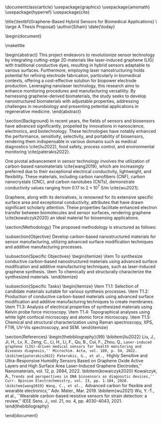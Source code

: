 \documentclass{article}
\usepackage{graphicx}
\usepackage{amsmath}
\usepackage{hyperref}
\usepackage{cite}

\title{\textbf{Graphene-Based Hybrid Sensors for Biomedical Applications} \\ \large A Thesis Proposal}
\author{Siham}
\date{\today}

\begin{document}

\maketitle

\begin{abstract}
This project endeavors to revolutionize sensor technology by integrating cutting-edge 2D materials like laser-induced graphene (LIG) with traditional conductive dyes, resulting in hybrid sensors adaptable to various surfaces. Furthermore, employing laser nanostructuring holds potential for refining electrode fabrication, particularly in biomedical contexts, offering a cost-effective solution for biopower electrode production. Leveraging nanolaser technology, this research aims to enhance monitoring procedures and manufacturing versatility. By harnessing graphene-derived biomaterials, the study seeks to develop nanostructured biomaterials with adjustable properties, addressing challenges in neurobiology and presenting potential applications in regenerative medicine.
\end{abstract}

\section{Background}
In recent years, the fields of sensors and biosensors have advanced significantly, propelled by innovations in nanoscience, electronics, and biotechnology. These technologies have notably enhanced the performance, sensitivity, selectivity, and portability of biosensors, rendering them indispensable in various domains such as medical diagnostics \cite{liu2022}, food safety, process control, and environmental monitoring \cite{paterakis2022}.

One pivotal advancement in sensor technology involves the utilization of carbon-based nanomaterials \cite{wang2019}, which are increasingly preferred due to their exceptional electrical conductivity, lightweight, and flexibility. These materials, including carbon nanofibers (CNF), carbon nanocrystals (CNC), and carbon nanotubes (CNTs), demonstrate conductivity values ranging from 0.17 to $2\times10^{7}$ S/m \cite{wu2021}.

Graphene, along with its derivatives, is renowned for its extensive specific surface area and exceptional conductivity, attributes that have drawn significant scholarly attention. These properties facilitate enhanced electron transfer between biomolecules and sensor surfaces, rendering graphene \cite{kowalczyk2020} an ideal material for biosensing applications.

\section{Methodology}
The proposed methodology is structured as follows:

\subsection{Objective}
Develop carbon-based nanostructured materials for sensor manufacturing, utilizing advanced surface modification techniques and additive manufacturing processes.

\subsection{Specific Objectives}
\begin{itemize}
    \item To synthesize conductive carbon-based nanostructured materials using advanced surface modification and additive manufacturing techniques, such as laser-induced graphene synthesis.
    \item To chemically and structurally characterize the synthesized materials.
\end{itemize}

\subsection{Specific Tasks}
\begin{itemize}
    \item T1.1: Selection of candidate materials suitable for various synthesis processes.
    \item T1.2: Production of conductive carbon-based materials using advanced surface modification and additive manufacturing techniques to create membranes.
    \item T1.3: Analysis of electrical properties of synthesized materials using Kelvin probe force microscopy.
    \item T1.4: Topographical analyses using white light confocal microscopy and atomic force microscopy.
    \item T1.5: Chemical and structural characterization using Raman spectroscopy, XPS, FTIR, UV-Vis spectroscopy, and SEM.
\end{itemize}

\section{References}
\begin{thebibliography}{99}
    \bibitem{liu2022} Liu, J., Ji, H., Lv, X., Zeng, C., Li, H., Li, F., Qu, B., Cui, F., Zhou, Q., ``Laser-induced graphene (LIG)-driven medical sensors for health monitoring and diseases diagnosis,'' Microchim. Acta, vol. 189, p. 54, 2022.
    \bibitem{paterakis2022} Paterakis, G., et al., ``Highly Sensitive and Ultra-Responsive Humidity Sensors Based on Graphene Oxide Active Layers and High Surface Area Laser-Induced Graphene Electrodes,'' Nanomaterials, vol. 12, p. 2684, 2022.
    \bibitem{kowalczyk2020} Kowalczyk, A., ``Trends and perspectives in DNA biosensors as diagnostic devices,'' Curr. Opinion Electrochemistry, vol. 23, pp. 1-184, 2020.
    \bibitem{wang2019} Wang, C., et al., ``Advanced carbon for flexible and wearable electronics,'' Adv. Mater., Mar. 2019.
    \bibitem{wu2021} Wu, Y.-T., et al., ``Wearable carbon-based resistive sensors for strain detection: a review,'' IEEE Sens. J., vol. 21, no. 4, pp. 4030-4043, 2021.
\end{thebibliography}

\end{document}
